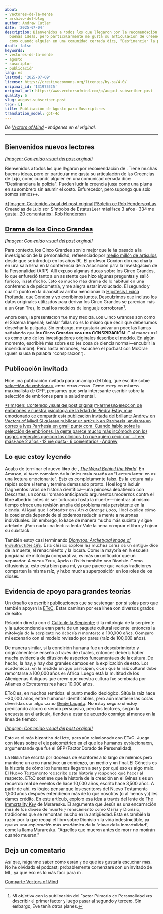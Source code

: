 ```yaml
---
about:
- vectores-de-la-mente
- archivo-del-blog
author: Andrew Cutler
date: '2025-07-04'
description: Bienvenidos a todos los que llegaron por la recomendación de. Tiene muchas
  buenas ideas, pero particularmente me gusta su articulación de Creencias de Lujo,
  como cuando alguien en una comunidad cerrada dice, “Desfinanciar la pol...
draft: false
keywords:
- vectores-de-la-mente
- agosto
- suscriptor
- publicación
lang: es
lastmod: '2025-07-09'
license: https://creativecommons.org/licenses/by-sa/4.0/
original_id: '131975625'
original_url: https://www.vectorsofmind.com/p/august-subscriber-post
quality: 6
slug: august-subscriber-post
tags: []
title: Publicación de Agosto para Suscriptores
translation_model: gpt-4o
---
```


*De [Vectors of Mind](https://www.vectorsofmind.com/p/august-subscriber-post) - imágenes en el original.*

---

## Bienvenidos nuevos lectores


[*[Imagen: Contenido visual del post original]*](https://substackcdn.com/image/fetch/$s_!x939!,f_auto,q_auto:good,fl_progressive:steep/https%3A%2F%2Fsubstack-post-media.s3.amazonaws.com%2Fpublic%2Fimages%2F7be22533-adf1-4663-b1db-5eb047efd701_590x648.png)

Bienvenidos a todos los que llegaron por recomendación de . Tiene muchas buenas ideas, pero en particular me gusta su articulación de las Creencias de Lujo, como cuando alguien en una comunidad cerrada dice: "Desfinanciar a la policía". Pueden lucir la creencia justa como una pluma en su sombrero sin asumir el costo. Enfurecedor, pero supongo que solo somos simios++.

[*[Imagen: Contenido visual del post original]*Boletín de Rob HendersonLas Creencias de Lujo son Símbolos de EstatusLeer másHace 3 años · 334 me gusta · 20 comentarios · Rob Henderson](https://www.robkhenderson.com/p/status-symbols-and-the-struggle-for?utm_source=substack&utm_campaign=post_embed&utm_medium=web)

## [Drama de los Cinco Grandes](https://twitter.com/JessieSunPsych/status/1682794801643634689)


[*[Imagen: Contenido visual del post original]*](https://substackcdn.com/image/fetch/$s_!-Evu!,f_auto,q_auto:good,fl_progressive:steep/https%3A%2F%2Fsubstack-post-media.s3.amazonaws.com%2Fpublic%2Fimages%2F2fdb2382-1fb1-43c9-9b92-3b58f1d11e86_1200x1346.png)

Para contexto, los Cinco Grandes son lo mejor que le ha pasado a la investigación de la personalidad, referenciado por [medio millón de artículos](https://scholar.google.com/scholar?hl=es&as_sdt=0%2C5&q=%22big+five%22+personality&btnG=) desde que se introdujo en los años 90. El profesor Condon dio una charla en una sala llena en la conferencia de la Asociación para la Investigación de la Personalidad (ARP). Allí expuso algunas dudas sobre los Cinco Grandes, lo que enfureció tanto a un asistente que hizo algunas preguntas y salió furioso, insatisfecho. Esto es mucho más drama de lo habitual en una conferencia de psicometría, y me alegra estar involucrado. El segundo y cuarto punto en la diapositiva arriba mencionan la [Hipótesis Léxica Profunda](https://psycnet.apa.org/record/2023-18692-001), que Condon y yo escribimos juntos. Descubrimos que incluso los datos originales utilizados para derivar los Cinco Grandes se parecían más a un Gran Tres, lo cual los modelos de lenguaje corroboran[^1].

Ahora bien, la presentación fue muy medida. Los Cinco Grandes son como el Sistema Imperial; señalar fallas no es lo mismo que decir que deberíamos desechar la pulgada. Sin embargo, me gustaría avivar un poco las llamas señalando que **los Cinco Grandes son una CONSPIRACIÓN**. O al menos así es como uno de los investigadores originales [describe el modelo](https://personalitypsychologypodcast.podbean.com/e/10_jeffmccrae/). En algún momento, escribiré más sobre eso (es cosa de ciencia normal—encubrir la incertidumbre). Pero hasta entonces, escuchen el podcast con McCrae (quien sí usa la palabra "conspiración").

## Publicación invitada


Hice una publicación invitada para un amigo del blog, que escribe sobre [selección de embriones](https://www.aporiamagazine.com/p/embryo-selection-healthy-babies-vs?utm_source=substack&utm_campaign=post_embed&utm_medium=web), entre otras cosas. Como estoy en mi arco maximalista de GFP, pensamos que sería interesante escribir sobre la selección de embriones para la salud mental.

[*[Imagen: Contenido visual del post original]*ParrhesiaSelección de embriones y nuestra psicología de la Edad de Piedra¡Estoy muy emocionado de compartir esta publicación invitada del brillante Andrew en Vectors of Mind! Si quieres publicar un artículo en Parrhesia, envíame un correo a Ives.Parrhesia en gmail punto com. Cuando hablo sobre la selección de embriones, la gente parece mucho más incómoda con los rasgos generales que con los clínicos. Lo que quiero decir con …Leer másHace 2 años · 12 me gusta · 6 comentarios · Andrew](https://parrhesia.substack.com/p/embryo-selection-and-our-stone-age?utm_source=substack&utm_campaign=post_embed&utm_medium=web)

## Lo que estoy leyendo


Acabo de terminar el nuevo libro de , _[The World Behind the World](https://www.amazon.com/World-Behind-Consciousness-Limits-Science/dp/1982159383)_. En Amazon, el texto completo de la única mala reseña es "Lectura lenta: no es una lectura emocionante". Esto es completamente falso. Es la lectura más rápida sobre el tema y termina demasiado pronto. Hoel logra incluir fragmentos raros de historia científica—una princesa debatiendo con Descartes, un cónsul romano anticipando argumentos modernos contra el libre albedrío antes de ser torturado hasta la muerte—mientras al mismo tiempo ofrece una revisión amplia del problema más persistente en la ciencia. Al igual que Hofstadter en _I Am a Strange Loop,_ Hoel explica cómo la conciencia depende de si podemos reducir la mente a neuronas individuales. Sin embargo, lo hace de manera mucho más sucinta y sigue adelante. ¡Para nada una lectura lenta! Vale la pena comprar el libro y hojear su substack.

También estoy casi terminando _[Dionysos: Archetypal Image of Indestructible Life](https://www.amazon.com/Dionysos-Archetypal-Image-Indestructible-Life/dp/0691029156)_**.** Este clásico explora las muchas caras de un antiguo dios de la muerte, el renacimiento y la locura. Como la mayoría en la escuela junguiana de mitología comparativa, es más un unificador que un separador. A veces Zeus, Apolo u Osiris también son Dionisio. Como difusionista, esto está bien para mí, ya que parece que varias tradiciones comparten la misma raíz, y hubo mucha superposición en los roles de los dioses.

## Evidencia de apoyo para grandes teorías


Un desafío es escribir publicaciones que se sostengan por sí solas pero que también apoyen la [EToC](https://www.vectorsofmind.com/p/eve-theory-of-consciousness-v2). Estas caminan por esa línea con diversos grados de éxito:

Relación directa con el [Culto de la Serpiente](https://www.vectorsofmind.com/p/the-snake-cult-of-consciousness); si la mitología de la serpiente y la autoconciencia eran parte de un paquete cultural reciente, entonces la mitología de la serpiente no debería remontarse a 100,000 años. Comparo mi escenario con el modelo revisado por pares (raíz de 100,000 años).

De manera similar, si la condición humana fue un descubrimiento y originalmente se enseñó a través de rituales, entonces debería haber mucha evidencia de difusión de aspectos fundamentales de la cultura. De hecho, la hay, y hay dos grandes campos en la explicación de esto. Los académicos, en la medida en que participan, dicen que la raíz cultural debe remontarse a 100,000 años en África. Luego está la multitud de los Alienígenas Antiguos que creen que nuestra cultura fue sembrada por Atlantes o Extraterrestres hace 10,000 años.   
  
EToC es, en muchos sentidos, el punto medio ideológico. Sitúa la raíz hace ~30,000 años, entre humanos identificables, pero aún mantiene las cosas divertidas con algo como [Gente Lagarto](https://www.vectorsofmind.com/p/the-snake-cult-of-consciousness). No estoy seguro si estoy predicando al coro o siendo persuasivo, pero los lectores, según la encuesta en el artículo, tienden a estar de acuerdo conmigo al menos en la línea de tiempo:

[*[Imagen: Contenido visual del post original]*](https://substackcdn.com/image/fetch/$s_!HsvZ!,f_auto,q_auto:good,fl_progressive:steep/https%3A%2F%2Fsubstack-post-media.s3.amazonaws.com%2Fpublic%2Fimages%2Fb4932b9c-d4f1-466b-a026-9f4eca89da14_1226x860.png)

Este es el más bizantino del lote, pero aún relacionado con EToC. Juego con ideas sobre el eje psicométrico en el que los humanos evolucionaron, argumentando que fue el GFP (Factor Dorado de Personalidad).

La Biblia fue escrita por docenas de escritores a lo largo de milenios pero mantiene un arco narrativo: un comienzo, un medio y un final. El Génesis es la historia de cómo los humanos llegaron a ser y por qué eso es algo malo. El Nuevo Testamento reescribe esta historia y responde qué hacer al respecto. EToC sostiene que la historia de la creación en el Génesis es un recuerdo real de eventos de hace 10,000 años, escrito hace 3,500 años. A partir de ahí, es lógico pensar que los escritores del Nuevo Testamento 1,500 años después entendieron más de lo que nosotros (o al menos yo) les damos crédito. En este artículo, exploro esa idea a través del lente de [The Immortality Key](https://www.amazon.com/Immortality-Key-Uncovering-History-Religion/dp/1250207142) de Muraresku. Él argumenta que Jesús es una encarnación más de los dioses de muerte y renacimiento como Osiris y Dionisio, tradiciones que se remontan mucho en la antigüedad. Esta es también la razón por la que recogí el libro sobre Dionisio y la vida indestructible, ya que es una exploración más académica de la "clave de la inmortalidad", como la llama Muraresku. "Aquellos que mueren antes de morir no morirán cuando mueran."

## Deja un comentario


Así que, háganme saber cómo están y de qué les gustaría escuchar más. No he olvidado el podcast; probablemente comenzaré con un invitado de ML, ya que eso es lo más fácil para mí.

[Comparte Vectors of Mind](https://www.vectorsofmind.com/?utm_source=substack&utm_medium=email&utm_content=share&action=share)

[^1]: Mi objetivo con la publicación del Factor Primario de Personalidad era describir el primer factor y luego pasar al segundo y tercero. Sin embargo, Eve tenía otros planes.